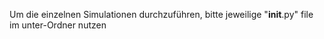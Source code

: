 Um die einzelnen Simulationen durchzuführen, bitte jeweilige "__init__.py" file im unter-Ordner nutzen
